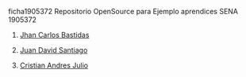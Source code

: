ficha1905372
Repositorio OpenSource para Ejemplo aprendices SENA 1905372


1. [Jhan Carlos Bastidas](https://github.com/JhanCarlos-117/ficha1905372/blob/master/Markdown/JhanCBB.md)

2. [Juan David Santiago](https://github.com/juan2209/ficha1905372/blob/master/Presentacion/Juan-Santiago.md)

3. [Cristian Andres Julio](https://github.com/CristianJulio/ficha1905372/blob/master/CristianJulio/cristianjulio.md)
